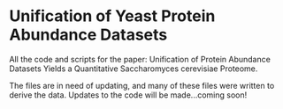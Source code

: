# Unification of Yeast Protein Abundance Datasets

All the code and scripts for the paper: Unification of Protein Abundance Datasets Yields a Quantitative Saccharomyces cerevisiae Proteome.

The files are in need of updating, and many of these files were written to derive the data. Updates to the code will be made...coming soon!
